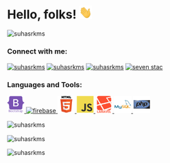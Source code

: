 <h1 align="left">Hello, folks! <img src="https://raw.githubusercontent.com/suhasrkms/suhasrkms/main/wave.gif" width="30px" height="30px"></h1>
<!-- <h3 align="center">A passionate frontend developer from India</h3> -->

<p align="left"> <img src="https://komarev.com/ghpvc/?username=suhasrkms&label=Profile%20views&color=0e75b6&style=flat" alt="suhasrkms" /> </p>

<!-- <p align="left"> <a href="https://github.com/ryo-ma/github-profile-trophy"><img src="https://github-profile-trophy.vercel.app/?username=suhasrkms" alt="suhasrkms" /></a> </p> -->

<!--<p align="left"> <a href="https://twitter.com/RkmsSuhas" target="blank"><img src="https://img.shields.io/twitter/follow/RkmsSuhas?logo=twitter&style=for-the-badge" alt="RkmsSuhas" /></a> </p> -->

<h3 align="left">Connect with me:</h3>
<p align="left">
<!-- <a href="https://codepen.io/suhasrkms" target="blank"><img align="center" src="https://raw.githubusercontent.com/rahuldkjain/github-profile-readme-generator/master/src/images/icons/Social/codepen.svg" alt="suhasrkms" height="30" width="40" /></a> -->
<a href="https://twitter.com/RkmsSuhas" target="blank"><img align="center" src="https://raw.githubusercontent.com/rahuldkjain/github-profile-readme-generator/master/src/images/icons/Social/twitter.svg" alt="suhasrkms" height="30" width="40" /></a>
<a href="https://stackoverflow.com/users/14259868/suhas-rkms" target="blank"><img align="center" src="https://raw.githubusercontent.com/rahuldkjain/github-profile-readme-generator/master/src/images/icons/Social/stack-overflow.svg" alt="suhasrkms" height="30" width="40" /></a>
<a href="https://instagram.com/suhas_rkms" target="blank"><img align="center" src="https://raw.githubusercontent.com/rahuldkjain/github-profile-readme-generator/master/src/images/icons/Social/instagram.svg" alt="suhasrkms" height="30" width="40" /></a>
<a href="https://www.youtube.com/channel/UCPj8ztcYe1D6SSuXPDpupeA" target="blank"><img align="center" src="https://raw.githubusercontent.com/rahuldkjain/github-profile-readme-generator/master/src/images/icons/Social/youtube.svg" alt="seven stac" height="30" width="40" /></a>
</p>

<h3 align="left">Languages and Tools:</h3>
<p align="left"> <a href="https://getbootstrap.com" target="_blank"> <img src="https://raw.githubusercontent.com/devicons/devicon/master/icons/bootstrap/bootstrap-plain-wordmark.svg" alt="bootstrap" width="40" height="40"/> </a> <a href="https://firebase.google.com/" target="_blank"> <img src="https://www.vectorlogo.zone/logos/firebase/firebase-icon.svg" alt="firebase" width="40" height="40"/> </a> <a href="https://www.w3.org/html/" target="_blank"> <img src="https://raw.githubusercontent.com/devicons/devicon/master/icons/html5/html5-original-wordmark.svg" alt="html5" width="40" height="40"/> </a> <a href="https://developer.mozilla.org/en-US/docs/Web/JavaScript" target="_blank"> <img src="https://raw.githubusercontent.com/devicons/devicon/master/icons/javascript/javascript-original.svg" alt="javascript" width="40" height="40"/> </a> <a href="https://laravel.com/" target="_blank"> <img src="https://raw.githubusercontent.com/devicons/devicon/master/icons/laravel/laravel-plain-wordmark.svg" alt="laravel" width="40" height="40"/> </a> <a href="https://www.mysql.com/" target="_blank"> <img src="https://raw.githubusercontent.com/devicons/devicon/master/icons/mysql/mysql-original-wordmark.svg" alt="mysql" width="40" height="40"/> </a> <a href="https://www.php.net" target="_blank"> <img src="https://raw.githubusercontent.com/devicons/devicon/master/icons/php/php-original.svg" alt="php" width="40" height="40"/> </a> </p>

<p><img align="center" src="https://github-readme-stats.vercel.app/api/top-langs?username=suhasrkms&show_icons=true&locale=en&layout=compact" alt="suhasrkms" /></p>

<p><img align="center" src="https://github-readme-stats.vercel.app/api?username=suhasrkms&show_icons=true&locale=en&layout=compact" alt="suhasrkms" /></p>

<p><img align="center" src="https://github-readme-streak-stats.herokuapp.com/?user=suhasrkms&" alt="suhasrkms" /></p>
